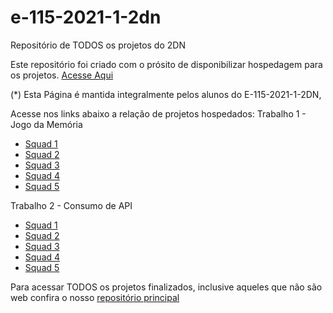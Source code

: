 # e-115-2021-1-2dn
Repositório de TODOS os projetos do 2DN

Este repositório foi criado com o prósito de disponibilizar hospedagem para os projetos. [Acesse Aqui](https://senai115.github.io/e-115-2021-1-2dn/)

(*) Esta Página é mantida integralmente pelos alunos do E-115-2021-1-2DN,

Acesse nos links abaixo a relação de projetos hospedados:
Trabalho 1 - Jogo da Memória
- [Squad 1](https://senai115.github.io/e-115-2021-1-2dn/t1/s1/index.html)
- [Squad 2](https://senai115.github.io/e-115-2021-1-2dn/t1/s2/index.html)
- [Squad 3](https://senai115.github.io/e-115-2021-1-2dn/t1/s3/index.html)
- [Squad 4](https://senai115.github.io/e-115-2021-1-2dn/t1/s4/index.html)
- [Squad 5](https://senai115.github.io/e-115-2021-1-2dn/t1/s5/index.html)

Trabalho 2 - Consumo de API
- [Squad 1](https://senai115.github.io/e-115-2021-1-2dn/t2/s1/index.html)
- [Squad 2](https://senai115.github.io/e-115-2021-1-2dn/t2/s2/index.html)
- [Squad 3](https://senai115.github.io/e-115-2021-1-2dn/t2/s3/index.html)
- [Squad 4](https://senai115.github.io/e-115-2021-1-2dn/t2/s4/index.html)
- [Squad 5](https://senai115.github.io/e-115-2021-1-2dn/t2/s5/index.html)

Para acessar TODOS os projetos finalizados, inclusive aqueles que não são web confira o nosso [repositório principal](https://github.com/SENAI115/e-115-2021-1-2dn/tree/main) 
